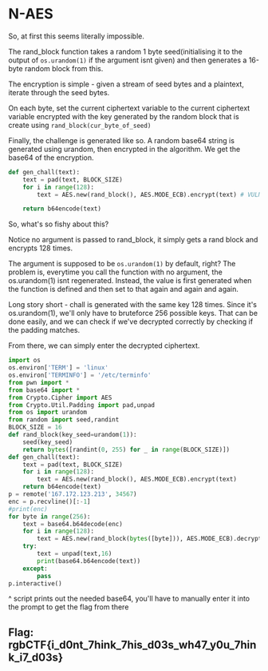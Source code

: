 # N-AES

So, at first this seems literally impossible.

The rand\_block function takes a random 1 byte seed\(initialising it to the output of `os.urandom(1)` if the argument isnt given\) and then generates a 16-byte random block from this.

The encryption is simple - given a stream of seed bytes and a plaintext, iterate through the seed bytes.

On each byte, set the current ciphertext variable to the current ciphertext variable encrypted with the key generated by the random block that is create using `rand_block(cur_byte_of_seed)`

Finally, the challenge is generated like so. A random base64 string is generated using urandom, then encrypted in the algorithm. We get the base64 of the encryption.

```python
def gen_chall(text):
    text = pad(text, BLOCK_SIZE)
    for i in range(128):
        text = AES.new(rand_block(), AES.MODE_ECB).encrypt(text) # VULN

    return b64encode(text)
```

So, what's so fishy about this?

Notice no argument is passed to rand\_block, it simply gets a rand block and encrypts 128 times.

The argument is supposed to be `os.urandom(1)` by default, right? The problem is, everytime you call the function with no argument, the os.urandom\(1\) isnt regenerated. Instead, the value is first generated when the function is defined and then set to that again and again and again.

Long story short - chall is generated with the same key 128 times. Since it's os.urandom\(1\), we'll only have to bruteforce 256 possible keys. That can be done easily, and we can check if we've decrypted correctly by checking if the padding matches.

From there, we can simply enter the decrypted ciphertext.

```python
import os
os.environ['TERM'] = 'linux'
os.environ['TERMINFO'] = '/etc/terminfo'
from pwn import *
from base64 import *
from Crypto.Cipher import AES
from Crypto.Util.Padding import pad,unpad
from os import urandom
from random import seed,randint
BLOCK_SIZE = 16
def rand_block(key_seed=urandom(1)):
    seed(key_seed)
    return bytes([randint(0, 255) for _ in range(BLOCK_SIZE)])
def gen_chall(text):
    text = pad(text, BLOCK_SIZE)
    for i in range(128):
        text = AES.new(rand_block(), AES.MODE_ECB).encrypt(text)
    return b64encode(text)
p = remote('167.172.123.213', 34567)
enc = p.recvline()[:-1]
#print(enc)
for byte in range(256):
    text = base64.b64decode(enc)
    for i in range(128):
        text = AES.new(rand_block(bytes([byte])), AES.MODE_ECB).decrypt(text)
    try:
        text = unpad(text,16)
        print(base64.b64encode(text))
    except:
        pass
p.interactive()
```

^ script prints out the needed base64, you'll have to manually enter it into the prompt to get the flag from there

## Flag: rgbCTF{i\_d0nt\_7hink\_7his\_d03s\_wh47\_y0u\_7hink\_i7\_d03s}


